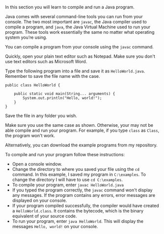 In this section you will learn to compile and run a Java program.

Java comes with several command-line tools you can run from your console.
The two most important are `javac`, the Java compiler used to compile a program,
and `java`, the Java Virtual Machine used to run your program. These
tools work essentially the same no matter what operating system you’re
using.

You can compile a program from your console using the `javac` command.

Quickly, open your plain text editor such as Notepad. Make sure you don't use
text editors such as Microsoft Word.

Type the following program into a file and save it as `HelloWorld.java`. Remember
to save the file name with the case.

```
public class HelloWorld {

    public static void main(String... arguments) {
        System.out.println("Hello, world!");
    }
}
```

Save the file in any folder you wish.

Make sure you use the same case as shown. Otherwise, your may not be able
compile and run your program. For example, if you type `class` as `Class`,
the program won't work.

Alternatively, you can download the example programs from my repository.

To compile and run your program follow these instructions:
 * Open a console window.
 * Change the directory to where you saved your file using the `cd` command.
   In this example, I saved my program in `C:\examples`. To change the directory
   I will have to use `cd C:\examples`.
 * To compile your program, enter `javac HelloWorld.java`
 * If you typed the program correctly, the `javac` command won't display any
   messages. If the program contains any errors, error messages are displayed
   on your console.
 * If your program compiled successfully, the compiler would have created
   a `HelloWorld.class`. It contains the bytecode, which is the binary equivalent
   of your source code.
 * To run your program, enter `java HelloWorld`. This will display the messages
   `Hello, world!` on your console.